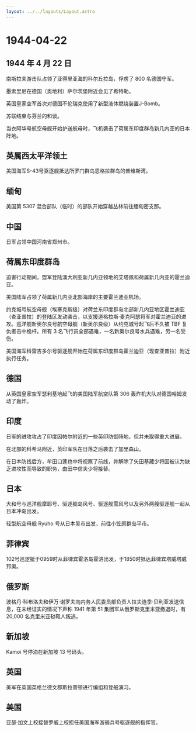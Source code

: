```yaml
---
layout: ../../layouts/Layout.astro
---
```


# 1944-04-22

## 1944 年 4 月 22 日

南斯拉夫游击队占领了亚得里亚海的科尔丘拉岛，俘虏了 800 名德国守军。

墨索里尼在德国（奥地利）萨尔茨堡附近会见了希特勒。

英国皇家空军首次对德国不伦瑞克使用了新型液体燃烧装置J-Bomb。

苏联结束与芬兰的和谈。

当衣阿华号航空母舰开始护送航母时，飞机袭击了荷属东印度群岛新几内亚的日本阵地。

## 英属西太平洋领土

美国海军S-43号驱逐舰抵达所罗门群岛恩格拉群岛的普维斯湾。

## 缅甸

美国第 5307 混合部队（临时）的部队开始穿越丛林前往缅甸密支那。

## 中国

日军占领中国河南省郑州市。

## 荷属东印度群岛

迫害行动期间，盟军登陆澳大利亚新几内亚领地的艾塔佩和荷属新几内亚的霍兰迪亚。

美国陆军占领了荷属新几内亚北部海岸的主要霍兰迪亚机场。

约克城号航空母舰（埃塞克斯级）对荷兰东印度群岛北部新几内亚地区霍兰迪亚（查亚普拉）的登陆区发动袭击，以支援道格拉斯·麦克阿瑟将军对霍兰迪亚的进攻。巡洋舰新奥尔良号航空母舰（新奥尔良级）从约克城号起飞后不久被
TBF 复仇者击中桅杆。所有 3
名飞行员全部遇难，一名新奥尔良号水兵遇难，另一名受伤。

美国海军科雷吉多尔号驱逐舰开始在荷属东印度群岛霍兰迪亚（现查亚普拉）附近执行任务。

## 德国

从英国皇家空军瑟利基地起飞的美国陆军航空队第 306
轰炸机大队对德国哈姆发动了轰炸。

## 印度

日军的进攻攻占了印度因帕尔附近的一些英印防御阵地，但并未取得重大进展。

在北部的科希马附近，英印军队在日落之后袭击了加里森山。

在日本防线后方，牟田口莲也中将视察了前线，并解除了矢田基藏少将因被认为缺乏进攻性而导致的职务，由田中信夫少将接替。

## 日本

大和号与巡洋舰摩耶号、驱逐舰岛风号、驱逐舰雪风号以及另外两艘驱逐舰一起从日本冲岛出发。

轻型航空母舰 Ryuho 号从日本吴市出发，前往小笠原群岛平市。

## 菲律宾

102号巡逻艇于0959时从菲律宾霍洛岛霍洛出发，于1850时抵达菲律宾塔威塔威邦奥。

## 俄罗斯

波格丹·科布洛夫和伊万·谢罗夫向内务人民委员部负责人拉夫连季·贝利亚发送信息，在未经证实的情况下声称
1941 年第 51 集团军从俄罗斯克里米亚撤退时，有 20,000
名克里米亚鞑靼人叛逃。

## 新加坡

Kamoi 号停泊在新加坡 13 号码头。

## 英国

美军在英国英格兰德文郡斯拉普顿进行编组和登船演习。

## 美国

亚瑟·加文上校接替罗威上校担任美国海军游骑兵号驱逐舰的指挥官。